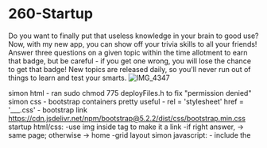 
# 260-Startup
Do you want to finally put that useless knowledge in your brain to good use? Now, with my new app, you can show off your trivia skills to all your friends! Answer three questions on a given topic within the time allotment to earn that badge, but be careful - if you get one wrong, you will lose the chance to get that badge! New topics are released daily, so you'll never run out of things to learn and test your smarts.
![IMG_4347](https://user-images.githubusercontent.com/111597441/215010609-b66dc056-abb7-4147-880f-67dbcce46223.JPG)

simon html - ran sudo chmod 775 deployFiles.h to fix "permission denied"
simon css - bootstrap containers pretty useful
          - rel = 'stylesheet' href = '___.css'
          - bootstrap link https://cdn.jsdelivr.net/npm/bootstrap@5.2.2/dist/css/bootstrap.min.css
startup html/css: 
    -use img inside <a> tag to make it a link
    -if right answer, -> same page; otherwise -> home
    -grid layout
simon javascript: 
          - include the <script> element at bottom of body if it modifies html 
          -keep track of ids of elements, thats main tool for making them interactive
          -ie document.querySelector('#whatever')
startup java:
    local storage is VERY helpful
    eval() can take string-> variable
    stringA.includes(stringB) can get substring

simon service:
    api calls should be async/await
    still can use localstorage
    node made database implementation pretty easy
    .gitignore, but still shows 435 changes to be staged 
          
Simon DB:
    when alter /etc/environment in ssh session, need to pm2 restart all --update-env, then pm2 save
    database.js has functions to access database
          
Simon login:
          gets userName from local storage, if not empty awaits getUser (fetch from api) -> authenticated
          authenticated? playcontrols: logincontrols (both seperate divs in index.html, conditionally visible
